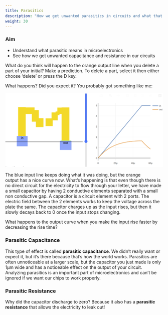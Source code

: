 ```yaml
---
title: Parasitics
description: "How we get unwanted parasitics in circuits and what that means"
weight: 30
---
```


### Aim

*   Understand what parasitic means in microelectronics
*   See how we get unwanted capacitance and resistance in our circuits

What do you think will happen to the orange output line when you delete a part of your initial? Make a prediction. To delete a part, select it then either choose ‘delete’ or press the D key.

What happens? Did you expect it? You probably got something like me:

![](../images/image34.png)

The blue input line keeps doing what it was doing, but the orange output has a nice curve now. What’s happening is that even though there is no direct circuit for the electricity to flow through your letter, we have made a small capacitor by having 2 conductive elements separated with a small non conductive gap. A capacitor is a circuit element with 2 ports. The electric field between the 2 elements works to keep the voltage across the plate the same. The capacitor charges up as the input rises, but then it slowly decays back to 0 once the input stops changing.

What happens to the output curve when you make the input rise faster by decreasing the rise time?

### Parasitic Capacitance

This type of effect is called **parasitic capacitance**. We didn’t really want or expect it, but it’s there because that’s how the world works. Parasitics are often unnoticeable at a larger scale, but the capacitor you just made is only 1μm wide and has a noticeable effect on the output of your circuit. Analyzing parasitics is an important part of microelectronics and can’t be ignored if we want our chips to work properly.

### Parasitic Resistance

Why did the capacitor discharge to zero? Because it also has a **parasitic resistance** that allows the electricity to leak out!

